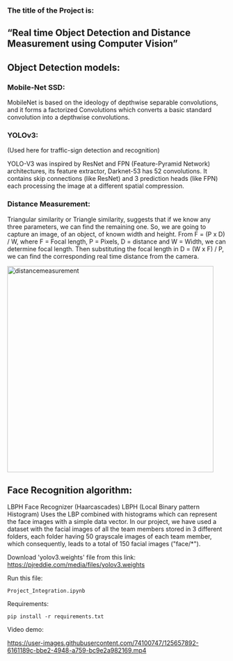 ### The title of the Project is:
## “Real time Object Detection and Distance Measurement using Computer Vision”
## Object Detection models:
### Mobile-Net SSD:
MobileNet is based on the ideology of depthwise separable convolutions, and it forms a factorized Convolutions which converts a basic standard convolution into a depthwise convolutions.
### YOLOv3:
(Used here for traffic-sign detection and recognition)

YOLO-V3 was inspired by ResNet and FPN (Feature-Pyramid Network) architectures, its feature extractor, Darknet-53 has 52 convolutions. It contains skip connections (like ResNet) and 3 prediction heads (like FPN) each processing the image at a different spatial compression.
### Distance Measurement:
Triangular similarity or Triangle similarity, suggests that if we know any three parameters, we can find the remaining one. So, we are going to capture an image, of an object, of known width and height. From F = (P x D) / W, where F = Focal length, P = Pixels, D = distance and W = Width, we can determine focal length. Then substituting the focal length in D = (W x F) / P, we can find the corresponding real time distance from the camera.

<img width="474" alt="distancemeasurement" src="https://user-images.githubusercontent.com/74100747/125659834-8b0a7751-b701-4eb6-bd34-b08afa225f8f.png">

## Face Recognition algorithm:
LBPH Face Recognizer (Haarcascades)
LBPH (Local Binary pattern Histogram) Uses the LBP combined with histograms which can represent the face images with a simple data vector. 
In our project, we have used a dataset with the facial images of all the team members stored in 3 different folders, each folder having 50 grayscale images of each team member, which consequently, leads to a total of 150 facial images ("face/*").


Download 'yolov3.weights' file from this link:
https://pjreddie.com/media/files/yolov3.weights

Run this file:
```
Project_Integration.ipynb
```
Requirements:
```
pip install -r requirements.txt
```
Video demo:

https://user-images.githubusercontent.com/74100747/125657892-6161189c-bbe2-4948-a759-bc9e2a982169.mp4
